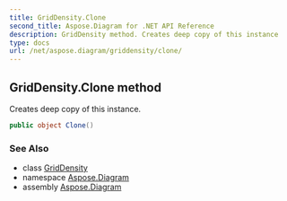 ```yaml
---
title: GridDensity.Clone
second_title: Aspose.Diagram for .NET API Reference
description: GridDensity method. Creates deep copy of this instance
type: docs
url: /net/aspose.diagram/griddensity/clone/
---
```

## GridDensity.Clone method

Creates deep copy of this instance.

```csharp
public object Clone()
```

### See Also

* class [GridDensity](../)
* namespace [Aspose.Diagram](../../griddensity/)
* assembly [Aspose.Diagram](../../../)


